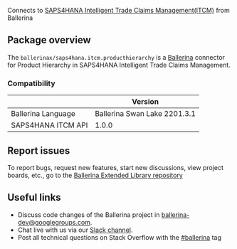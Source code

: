 Connects to [SAPS4HANA Intelligent Trade Claims Management(ITCM)](https://help.sap.com/viewer/902b9d277dfe48fea582d28849d54935/CURRENT/en-US) from Ballerina

## Package overview
The `ballerinax/saps4hana.itcm.producthierarchy` is a [Ballerina](https://ballerina.io/) connector for Product Hierarchy in SAPS4HANA Intelligent Trade Claims Management.

### Compatibility
|                    | Version                   |
|--------------------|---------------------------|
| Ballerina Language | Ballerina Swan Lake 2201.3.1|
| SAPS4HANA ITCM API | 1.0.0                     |

## Report issues
To report bugs, request new features, start new discussions, view project boards, etc., go to the [Ballerina Extended Library repository](https://github.com/ballerina-platform/ballerina-extended-library)

## Useful links
- Discuss code changes of the Ballerina project in [ballerina-dev@googlegroups.com](mailto:ballerina-dev@googlegroups.com).
- Chat live with us via our [Slack channel](https://ballerina.io/community/slack/).
- Post all technical questions on Stack Overflow with the [#ballerina](https://stackoverflow.com/questions/tagged/ballerina) tag
